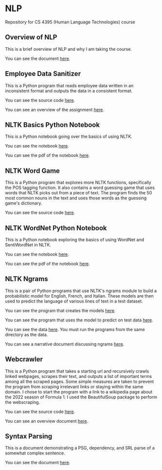 # NLP

Repository for CS 4395 (Human Language Technologies) course

## Overview of NLP

This is a brief overview of NLP and why I am taking the course.

You can see the document [here](https://github.com/platformer/NLP/blob/main/HW0/Overview_of_NLP.pdf).

## Employee Data Sanitizer

This is a Python program that reads employee data written in an inconsistent format and outputs the data in a consistent format.

You can see the source code [here](https://github.com/platformer/NLP/blob/main/HW1/hw1.py).

You can see an overview of the assignment [here](https://github.com/platformer/NLP/blob/main/HW1/HW1_Overview.pdf).

## NLTK Basics Python Notebook

This is a Python notebook going over the basics of using NLTK.

You can see the notebook [here](https://github.com/platformer/NLP/blob/main/HW2/hw2.ipynb).

You can see the pdf of the notebook [here](https://github.com/platformer/NLP/blob/main/HW2/hw2.pdf).

## NLTK Word Game

This is a Python program that explores more NLTK functions, specifically the POS tagging function. It also contains a word guessing game that uses words that NLTK picks out from a piece of text. The program finds the 50 most common nouns in the text and uses those words as the guessing game's dictionary.

You can see the source code [here](https://github.com/platformer/NLP/blob/main/HW3/hw3.py).

## NLTK WordNet Python Notebook

This is a Python notebook exploring the basics of using WordNet and SentiWordNet in NLTK.

You can see the notebook [here](https://github.com/platformer/NLP/blob/main/HW4/hw4.ipynb).

You can see the pdf of the notebook [here](https://github.com/platformer/NLP/blob/main/HW4/hw4.pdf).

## NLTK Ngrams

This is a pair of Python programs that use NLTK's ngrams module to build a probabilistic model for English, French, and Italian. These models are then used to predict the language of various lines of text in a test dataset.

You can see the program that creates the models [here](https://github.com/platformer/NLP/blob/main/HW5/program1.py).

You can see the program that uses the model to predict on test data [here](https://github.com/platformer/NLP/blob/main/HW5/program2.pdf).

You can see the data [here](https://github.com/platformer/NLP/blob/main/HW5/data). You must run the programs from the same directory as the data.

You can see a narrative document discussing ngrams [here](https://github.com/platformer/NLP/blob/main/HW5/Narrative.pdf).

## Webcrawler

This is a Python program that takes a starting url and recursively crawls linked webpages, scrapes their text, and outputs a list of important terms among all the scraped pages. Some simple measures are taken to prevent the program from scraping irrelevant links or staying within the same domain. I chose to start the program with a link to a wikipedia page about the 2022 season of Formula 1. I used the BeautifulSoup package to perform the webscraping.

You can see the source code [here](https://github.com/platformer/NLP/blob/main/HW6/hw6.py).

You can see an overview document [here](https://github.com/platformer/NLP/blob/main/HW6/HW6_Overview.pdf).

## Syntax Parsing

This is a document demonstrating a PSG, dependency, and SRL parse of a somewhat complex sentence.

You can see the document [here](https://github.com/platformer/NLP/blob/main/HW7/hw7.pdf).
